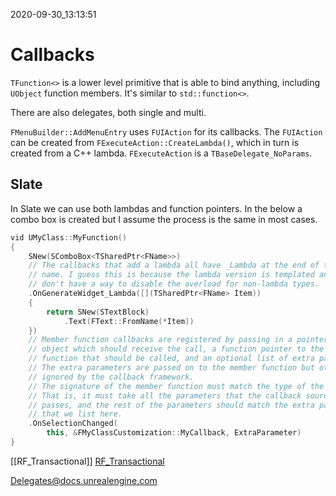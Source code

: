 2020-09-30_13:13:51

# Callbacks

`TFunction<>` is a lower level primitive that is able to bind anything, including `UObject` function members.
It's similar to `std::function<>`.

There are also delegates, both single and multi.

`FMenuBuilder::AddMenuEntry` uses `FUIAction` for its callbacks.
The `FUIAction` can be created from `FExecuteAction::CreateLambda()`, which in turn is created from a C++ lambda.
`FExecuteAction` is a `TBaseDelegate_NoParams`.

## Slate

In Slate we can use both lambdas and function pointers.
In the below a combo box is created but I assume the process is the same in most cases.
```c++
vid UMyClass::MyFunction()
{
    SNew(SComboBox<TSharedPtr<FName>>)
    // The callbacks that add a lambda all have _Lambda at the end of their
    // name. I guess this is because the lambda version is templated and they
    // don't have a way to disable the overload for non-lambda types.
    .OnGenerateWidget_Lambda([](TSharedPtr<FName> Item))
    {
        return SNew(STextBlock)
            .Text(FText::FromName(*Item))
    })
    // Member function callbacks are registered by passing in a pointer to the
    // object which should receive the call, a function pointer to the member
    // function that should be called, and an optional list of extra parameters.
    // The extra parameters are passed on to the member function but otherwise
    // ignored by the callback framework.
    // The signature of the member function must match the type of the callback.
    // That is, it must take all the parameters that the callback source always
    // passes, and the rest of the parameters should match the extra parameters
    // that we list here.
    .OnSelectionChanged(
        this, &FMyClassCustomization::MyCallback, ExtraParameter)
}
```

[[RF_Transactional]] [RF_Transactional](./RF_Transactional.md)

[Delegates@docs.unrealengine.com](https://docs.unrealengine.com/en-US/Programming/UnrealArchitecture/Delegates/index.html)
